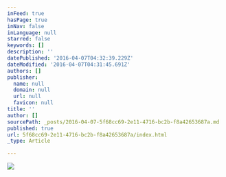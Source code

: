 ```yaml
---
inFeed: true
hasPage: true
inNav: false
inLanguage: null
starred: false
keywords: []
description: ''
datePublished: '2016-04-07T04:32:39.229Z'
dateModified: '2016-04-07T04:31:45.691Z'
authors: []
publisher:
  name: null
  domain: null
  url: null
  favicon: null
title: ''
author: []
sourcePath: _posts/2016-04-07-5f68cc69-2e11-4716-bc2b-f8a42653687a.md
published: true
url: 5f68cc69-2e11-4716-bc2b-f8a42653687a/index.html
_type: Article

---
```

![](https://the-grid-user-content.s3-us-west-2.amazonaws.com/dacbbbd0-b7b1-4051-94d5-70987b924c40.jpg)